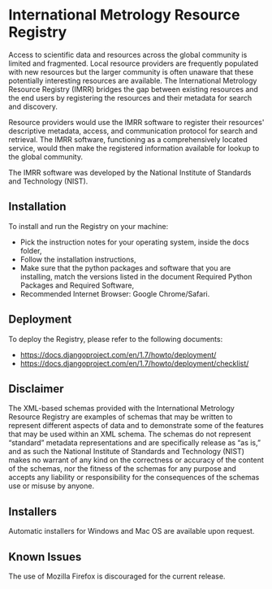 # International Metrology Resource Registry

Access to scientific data and resources across the global community is limited and fragmented. Local resource providers are frequently populated with new resources but the larger community is often unaware that these potentially interesting resources are available. The International Metrology Resource Registry (IMRR) bridges the gap between existing resources and the end users by registering the resources and their metadata for search and discovery. 

Resource providers would use the IMRR software to register their resources' descriptive metadata, access, and communication protocol for search and retrieval. The IMRR software, functioning as a comprehensively located service, would then make the registered information available for lookup to the global community.

The IMRR software was developed by the National Institute of Standards and Technology (NIST).

## Installation
To install and run the Registry on your machine:
- Pick the instruction notes for your operating system, inside the docs folder,
- Follow the installation instructions,
- Make sure that the python packages and software that you are installing, match the versions listed in the document Required Python Packages and Required Software,
- Recommended Internet Browser: Google Chrome/Safari.

## Deployment
To deploy the Registry, please refer to the following documents:
- https://docs.djangoproject.com/en/1.7/howto/deployment/
- https://docs.djangoproject.com/en/1.7/howto/deployment/checklist/

## Disclaimer

The XML-based schemas provided with the International Metrology Resource Registry are examples of schemas that may be written to represent different aspects of data and to demonstrate some of the features that may be used within an XML schema. The schemas do not represent “standard” metadata representations and are specifically release as “as is,” and as such the National Institute of Standards and Technology (NIST) makes no warrant of any kind on the correctness or accuracy of the content of the schemas, nor the fitness of the schemas for any purpose and accepts any liability or responsibility for the consequences of the schemas use or misuse by anyone. 

## Installers

Automatic installers for Windows and Mac OS are available upon request.

## Known Issues

The use of Mozilla Firefox is discouraged for the current release.
